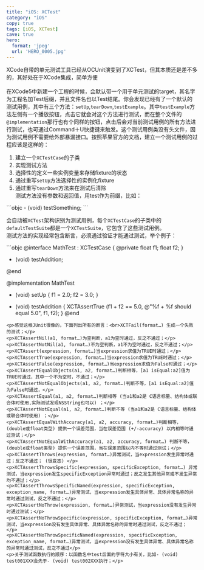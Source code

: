```yaml
---
title: "iOS: XCTest"
category: "iOS"
copy: true
tags: [iOS, XCTest]
cave: true
hero:
  format: 'jpeg'
  url: 'HERO_0005.jpg'
---
```

<p>XCode自带的单元测试工具已经从OCUnit演变到了XCTest，但其本质还是差不多的，其好处在于XCode集成，简单方便<br><a></a><br>在XCode5中新建一个工程的时候，会默认带一个用于单元测试的target，其名字为工程名加Test后缀，并且文件名也以Test结尾。你会发现已经有了一个默认的测试用例，其中有三个方法：<code>setUp</code>,<code>tearDown</code>,<code>testExample</code>。其中<code>testExample</code>方法左侧有一个播放按钮，点击它就会对这个方法进行测试，而在整个文件的<code>@implementation</code>那行也有个同样的按钮，点击后会对当前测试用例的所有方法进行测试，也可通过Command＋U快捷键来触发。这个测试用例类没有头文件，因为测试用例不需要给外部暴漏接口。按照苹果官方的文档，建立一个测试用例的过程应该是这样的：  </p>
<ol>
<li>建立一个<code>XCTestCase</code>的子类</li>
<li>实现测试方法</li>
<li>选择性的定义一些实例变量来存储fixture的状态</li>
<li>通过重写<code>setUp</code>方法选择性的实例化fixture</li>
<li>通过重写<code>tearDown</code>方法来在测试后清除<br>测试方法没有参数和返回值，用test作为前缀，比如：</li>
</ol>
```objc
- (void) testSomething;
```
<p>会自动被<code>XCTest</code>架构识别为测试用例，每个<code>XCTestCase</code>的子类中的<code>defaultTestSuite</code>都是一个<code>XCTestSuite</code>，它包含了这些测试用例。<br>测试方法的实现经常包含断言，必须通过验证才能通过测试，举个例子：</p>
```objc
@interface MathTest : XCTestCase {
@private
   float f1;
   float f2;
}

- (void) testAddition;

@end

@implementation MathTest

- (void) setUp
{
   f1 = 2.0;
   f2 = 3.0;
}

- (void) testAddition
{
   XCTAssertTrue (f1 + f2 == 5.0, @"%f + %f should equal 5.0", f1, f2);
}
@end
```
<p>感觉这根JUnit很像的，下面列出所有的断言：<br>XCTFail(format…) 生成一个失败的测试；</p>
<p>XCTAssertNil(a1, format…)为空判断，a1为空时通过，反之不通过；</p>
<p>XCTAssertNotNil(a1, format…)不为空判断，a1不为空时通过，反之不通过；</p>
<p>XCTAssert(expression, format…)当expression求值为TRUE时通过；</p>
<p>XCTAssertTrue(expression, format…)当expression求值为TRUE时通过；</p>
<p>XCTAssertFalse(expression, format…)当expression求值为False时通过；</p>
<p>XCTAssertEqualObjects(a1, a2, format…)判断相等，[a1 isEqual:a2]值为TRUE时通过，其中一个不为空时，不通过；</p>
<p>XCTAssertNotEqualObjects(a1, a2, format…)判断不等，[a1 isEqual:a2]值为False时通过，</p>
<p>XCTAssertEqual(a1, a2, format…)判断相等 (当a1和a2是 C语言标量、结构体或联合体时使用,实际测试发现NSString也可以) ；</p>
<p>XCTAssertNotEqual(a1, a2, format…)判断不等 (当a1和a2是 C语言标量、结构体或联合体时使用) ；</p>
<p>XCTAssertEqualWithAccuracy(a1, a2, accuracy, format…)判断相等， (double或float类型) 提供一个误差范围，当在误差范围 (+/-accuracy) 以内相等时通过测试；</p>
<p>XCTAssertNotEqualWithAccuracy(a1, a2, accuracy, format…) 判断不等， (double或float类型) 提供一个误差范围，当在误差范围以内不等时通过测试；</p>
<p>XCTAssertThrows(expression, format…)异常测试，当expression发生异常时通过；反之不通过； (很变态) </p>
<p>XCTAssertThrowsSpecific(expression, specificException, format…) 异常测试，当expression发生specificException异常时通过；反之发生其他异常或不发生异常均不通过；</p>
<p>XCTAssertThrowsSpecificNamed(expression, specificException, exception_name, format…)异常测试，当expression发生具体异常、具体异常名称的异常时通过测试，反之不通过；</p>
<p>XCTAssertNoThrow(expression, format…)异常测试，当expression没有发生异常时通过测试；</p>
<p>XCTAssertNoThrowSpecific(expression, specificException, format…)异常测试，当expression没有发生具体异常、具体异常名称的异常时通过测试，反之不通过；</p>
<p>XCTAssertNoThrowSpecificNamed(expression, specificException, exception_name, format…)异常测试，当expression没有发生具体异常、具体异常名称的异常时通过测试，反之不通过</p>
<p>关于测试函数执行的顺序：以函数名中test后面的字符大小有关，比如- (void) test001XXX会先于- (void) test002XXX执行；</p>
